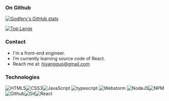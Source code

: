 ### On Github
[![Godfery's GitHub stats](https://github-readme-stats.vercel.app/api?username=hiyangguo&show_icons=true&hide_border=true)](https://hiyangguo.com)

[![Top Langs](https://github-readme-stats.vercel.app/api/top-langs/?username=hiyangguo&layout=compact&hide_border=true)](https://hiyangguo.com)

### Contact
- I'm a front-end engineer.
- I’m currently learning source code of React.
- Reach me at: <hiyangguo@gmail.com>

### Technologies

![HTML5](https://img.icons8.com/color/30/html-5.png)![CSS3](https://img.icons8.com/color/30/css3.png)![JavaScript](https://img.icons8.com/color/30/javascript.png)
![typescript](https://user-images.githubusercontent.com/15609339/118394118-4cbfd000-b675-11eb-96f2-dcf301b77c96.png)
![Webstorm](https://user-images.githubusercontent.com/15609339/118394116-4b8ea300-b675-11eb-9f6c-31dfd0e3ee5e.png)
![NodeJS](https://img.icons8.com/color/30/nodejs.png)![NPM](https://img.icons8.com/color/30/npm.png)![Github](https://img.icons8.com/material-outlined/30/github.png)![Git](https://img.icons8.com/color/30/git.png)![React](https://img.icons8.com/color/30/react-native.png)
